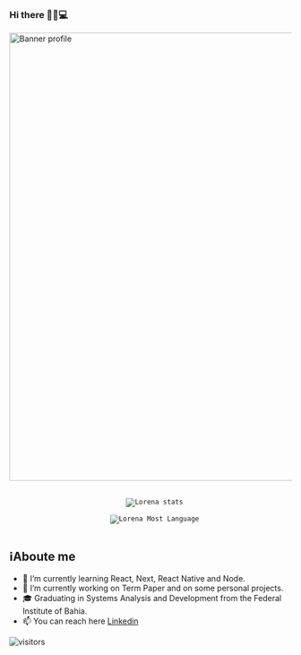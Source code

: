 ### Hi there 👋:raising_hand:💻

<img src="https://github.com/loressl/loressl/blob/main/banner_profile.png" width="800" alt="Banner profile">

<code>
 <div display="flex" flex-direction="row" align="center" flex="1" margin="10px" justify-content="space-around" >
  <img src="https://github-readme-stats.vercel.app/api?username=loressl&show_icons=true" alt="Lorena stats" />

  <img src="https://github-readme-stats.vercel.app/api/top-langs/?username=loressl&layout=compact" alt="Lorena Most Language" />
</div>
</code>


## :information_source:Aboute me

* 🌱 I’m currently learning React, Next, React Native and Node.
* 🔭 I’m currently working on Term Paper and on some personal projects.
* :mortar_board: Graduating in Systems Analysis and Development from the Federal Institute of Bahia.
* 📫 You can reach here [Linkedin](https://www.linkedin.com/in/lorena-lima-78a9b752/)


<img src="https://visitor-badge.glitch.me/badge?page_id=loressl" alt="visitors"/>

<!--
**loressl/loressl** is a ✨ _special_ ✨ repository because its `README.md` (this file) appears on your GitHub profile.

Here are some ideas to get you started:

- 🔭 I’m currently working on ...
- 🌱 I’m currently learning ...
- 👯 I’m looking to collaborate on ...
- 🤔 I’m looking for help with ...
- 💬 Ask me about ...
- 📫 How to reach me: ...
- 😄 Pronouns: ...
- ⚡ Fun fact: ...
-->
